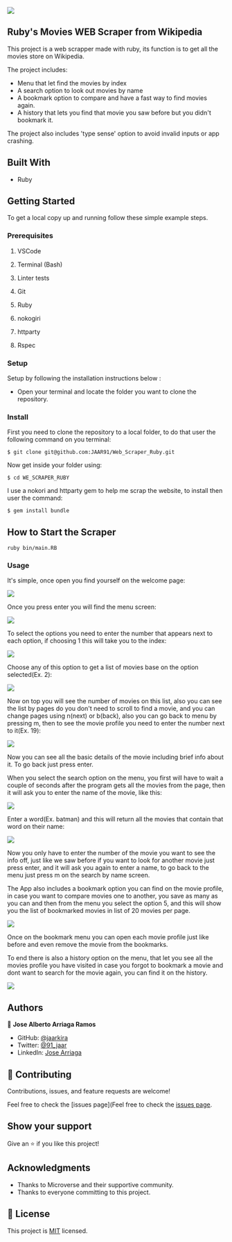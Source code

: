 ![](https://img.shields.io/badge/Microverse-blueviolet)

## Ruby's Movies WEB Scraper from Wikipedia

This project is a web scrapper made with ruby, its function is to get all the movies store on Wikipedia.

The project includes:
- Menu that let find the movies by index
- A search option to look out movies by name
- A bookmark option to compare and have a fast way to find movies again.
- A history that lets you find that movie you saw before but you didn't bookmark it.

The project also includes 'type sense' option to avoid invalid inputs or app crashing.
## Built With

- Ruby

## Getting Started

To get a local copy up and running follow these simple example steps.

### Prerequisites

1. VSCode

2. Terminal (Bash)

3. Linter tests

4. Git

5. Ruby

6. nokogiri

7. httparty

8. Rspec
  
### Setup

Setup by  following the installation instructions below :
- Open your terminal and locate the folder you want to clone the repository.

### Install

First you need to clone the repository to a local folder, to do that user the following command on you terminal:

```
$ git clone git@github.com:JAAR91/Web_Scraper_Ruby.git
```
Now get inside your folder using:
```
$ cd WE_SCRAPER_RUBY
```
I use a nokori and httparty gem to help me scrap the website, to install then user the command:
```
$ gem install bundle
```

## How to Start the Scraper

```console
ruby bin/main.RB
```

### Usage

It's simple, once open you find yourself on the welcome page:

<img src="./resources/welcomescreen.png">

Once you press enter you will find the menu screen:

<img src="./resources/menu.png">

To select the options you need to enter the number that appears next to each option, if choosing 1 this will take you to the index:

<img src="./resources/indexmenu.png">

Choose any of this option to get a list of movies base on the option selected(Ex. 2):

<img src="./resources/moviesindex.png">

Now on top you will see the number of movies on this list, also you can see the list by pages do you don't need to scroll to find a movie, and you can change pages using n(next) or b(back), also you can go back to menu by pressing m, then to see the movie profile you need to enter the number next to it(Ex. 19):

<img src="./resources/movieprofile.png">

Now you can see all the basic details of the movie including brief info about it. To go back just press enter.

When you select the search option on the menu, you first will have to wait a couple of seconds after the program gets all the movies from the page, then it will ask you to enter the name of the movie, like this:

<img src="./resources/searchscreen.png">

Enter a word(Ex. batman) and this will return all the movies that contain that word on their name:

<img src="./resources/searchresults.png">

Now you only have to enter the number of the movie you want to see the info off, just like we saw before if you want to look for another movie just press enter, and it will ask you again to enter a name, to go back to the menu just press m on the search by name screen.

The App also includes a bookmark option you can find on the movie profile, in case you want to compare movies one to another, you save as many as you can and then from the menu you select the option 5, and this will show you the list of bookmarked movies in list of 20 movies per page.

<img src="./resources/bookmarks.png">

Once on the bookmark menu you can open each movie profile just like before and even remove the movie from the bookmarks.

To end there is also a history option on the menu, that let you see all the movies profile you have visited in case you forgot to bookmark a movie and dont want to search for the movie again, you can find it on the history.

<img src="./resources/history.png">

## Authors

👤 **Jose Alberto Arriaga Ramos**

- GitHub: [@jaarkira](https://github.com/jaarkira )
- Twitter: [@91_jaar](https://twitter.com/91_jaar )
- LinkedIn: [Jose Arriaga](https://www.linkedin.com/in/jose-arriaga-63a851204/)

## 🤝 Contributing

Contributions, issues, and feature requests are welcome!

Feel free to check the [issues page](Feel free to check the [issues page](https://github.com/JAAR91/Web_Scraper_Ruby/issues).

## Show your support

Give an ⭐️ if you like this project!

## Acknowledgments

- Thanks to Microverse and their supportive community.
- Thanks to everyone committing to this project.

## 📝 License

This project is [MIT](./MIT.md) licensed.